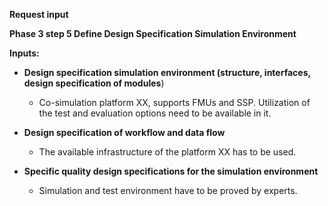 **Request input**

**Phase 3 step 5 Define Design Specification Simulation Environment**


**Inputs:**
- **Design specification simulation environment (structure, interfaces, design specification of modules**)
  -  Co-simulation platform XX, supports FMUs and SSP. Utilization of the test and evaluation options need to be available in it.
- **Design specification of workflow and data flow**
  - The available infrastructure of the platform XX has to be used.

- **Specific quality design specifications for the simulation environment**
  - Simulation and test environment have to be proved by experts.
